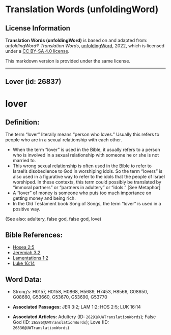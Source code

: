 # Translation Words (unfoldingWord)

## License Information

**Translation Words (unfoldingWord)** is based on and adapted from: _unfoldingWord® Translation Words_, [unfoldingWord](https://unfoldingword.org/utw), 2022, which is licensed under a [CC BY-SA 4.0 license](https://creativecommons.org/licenses/by-sa/4.0/legalcode.en).

This markdown version is provided under the same license.



--------------------------------

## Lover (id: 26837)

lover
=====

Definition:
-----------

The term “lover” literally means “person who loves.” Usually this refers to people who are in a sexual relationship with each other.

* When the term “lover” is used in the Bible, it usually refers to a person who is involved in a sexual relationship with someone he or she is not married to.
* This wrong sexual relationship is often used in the Bible to refer to Israel’s disobedience to God in worshiping idols. So the term “lovers” is also used in a figurative way to refer to the idols that the people of Israel worshiped. In these contexts, this term could possibly be translated by “immoral partners” or “partners in adultery” or “idols.” \[See Metaphor]
* A “lover” of money is someone who puts too much importance on getting money and being rich.
* In the Old Testament book Song of Songs, the term “lover” is used in a positive way.

(See also: adultery, false god, false god, love)

Bible References:
-----------------

* [Hosea 2:5](https://ref.ly/Hos2:5)
* [Jeremiah 3:2](https://ref.ly/Jer3:2)
* [Lamentations 1:2](https://ref.ly/Lam1:2)
* [Luke 16:14](https://ref.ly/Luke16:14)

Word Data:
----------

* Strong’s: H0157, H0158, H0868, H5689, H7453, H8566, G08650, G08660, G53660, G53670, G53690, G53770

* **Associated Passages:** JER 3:2; LAM 1:2; HOS 2:5; LUK 16:14
* **Associated Articles:** Adultery (ID: `26291@UWTranslationWords`); False God (ID: `26586@UWTranslationWords`); Love (ID: `26836@UWTranslationWords`)

